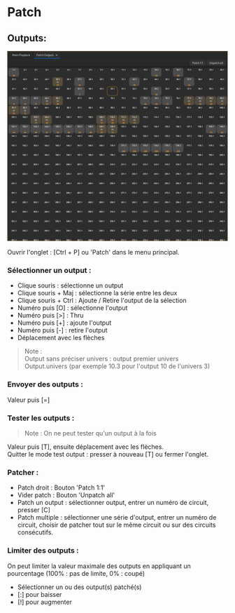 # Patch

## Outputs:  
![Patch Outputs](pictures/patch_outputs.png)

Ouvrir l'onglet : [Ctrl + P] ou 'Patch' dans le menu principal.

### Sélectionner un output :  

- Clique souris : sélectionne un output
- Clique souris + Maj : sélectionne la série entre les deux
- Clique souris + Ctrl : Ajoute / Retire l'output de la sélection
- Numéro puis [O] : sélectionne l'output
- Numéro puis [>] : Thru
- Numéro puis [+] : ajoute l'output
- Numéro puis [-] : retire l'output
- Déplacement avec les flèches

> Note :  
> Output sans préciser univers : output premier univers  
> Output.univers (par exemple 10.3 pour l'output 10 de l'univers 3)

### Envoyer des outputs :  

Valeur puis [=]

### Tester les outputs :
> Note : On ne peut tester qu'un output à la fois

Valeur puis [T], ensuite déplacement avec les flèches.  
Quitter le mode test output : presser à nouveau [T] ou fermer l'onglet.

### Patcher :  
- Patch droit : Bouton 'Patch 1:1'
- Vider patch : Bouton 'Unpatch all'
- Patch un output : sélectionner output, entrer un numéro de circuit, presser [C]
- Patch multiple : sélectionner une série d'output, entrer un numéro de circuit, choisir de patcher tout sur le même circuit ou sur des circuits consécutifs.

### Limiter des outputs :  
On peut limiter la valeur maximale des outputs en appliquant un pourcentage (100% : pas de limite, 0% : coupé)
- Sélectionner un ou des output(s) patché(s)
- [:] pour baisser
- [!] pour augmenter
